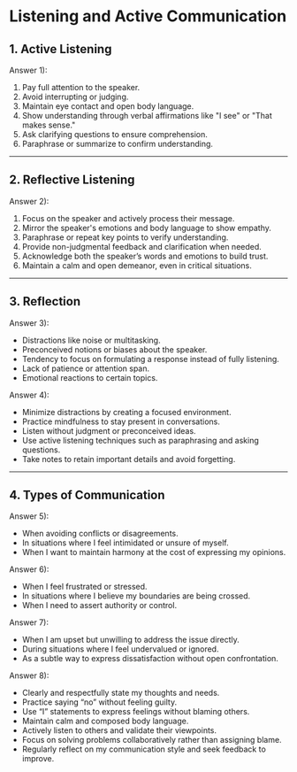 # Listening and Active Communication

## 1. Active Listening

Answer 1):  
1. Pay full attention to the speaker.  
2. Avoid interrupting or judging.  
3. Maintain eye contact and open body language.  
4. Show understanding through verbal affirmations like "I see" or "That makes sense."  
5. Ask clarifying questions to ensure comprehension.  
6. Paraphrase or summarize to confirm understanding.

---

## 2. Reflective Listening

Answer 2):  
1. Focus on the speaker and actively process their message.  
2. Mirror the speaker's emotions and body language to show empathy.  
3. Paraphrase or repeat key points to verify understanding.  
4. Provide non-judgmental feedback and clarification when needed.  
5. Acknowledge both the speaker’s words and emotions to build trust.  
6. Maintain a calm and open demeanor, even in critical situations.

---

## 3. Reflection

Answer 3):  
- Distractions like noise or multitasking.  
- Preconceived notions or biases about the speaker.  
- Tendency to focus on formulating a response instead of fully listening.  
- Lack of patience or attention span.  
- Emotional reactions to certain topics.  

Answer 4):  
- Minimize distractions by creating a focused environment.  
- Practice mindfulness to stay present in conversations.  
- Listen without judgment or preconceived ideas.  
- Use active listening techniques such as paraphrasing and asking questions.  
- Take notes to retain important details and avoid forgetting.

---

## 4. Types of Communication

Answer 5):  
- When avoiding conflicts or disagreements.  
- In situations where I feel intimidated or unsure of myself.  
- When I want to maintain harmony at the cost of expressing my opinions.  

Answer 6):  
- When I feel frustrated or stressed.  
- In situations where I believe my boundaries are being crossed.  
- When I need to assert authority or control.  

Answer 7):  
- When I am upset but unwilling to address the issue directly.  
- During situations where I feel undervalued or ignored.  
- As a subtle way to express dissatisfaction without open confrontation.  

Answer 8):  
- Clearly and respectfully state my thoughts and needs.  
- Practice saying “no” without feeling guilty.  
- Use “I” statements to express feelings without blaming others.  
- Maintain calm and composed body language.  
- Actively listen to others and validate their viewpoints.  
- Focus on solving problems collaboratively rather than assigning blame.  
- Regularly reflect on my communication style and seek feedback to improve.

